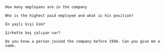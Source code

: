 
```
How many employees are in the company
```

```
Who is the highest paid employee and what is his position?
```

```
En yaşlı kişi kim?
```

```
Şirkette kaç çalışan var?
```

```
Do you know a person joined the company before 1998. Can you give me a name.
```

